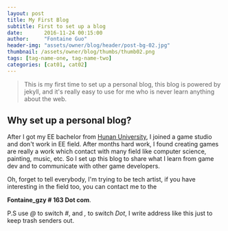 ```yaml
---
layout: post
title: My First Blog
subtitle: First to set up a blog
date:       2016-11-24 00:15:00
author:     "Fontaine Guo"
header-img: "assets/owner/blog/header/post-bg-02.jpg"
thumbnail: /assets/owner/blog/thumbs/thumb02.png
tags: [tag-name-one, tag-name-two]
categories: [cat01, cat02]
---
```


>This is my first time to set up a personal blog, this blog is powered by jekyll, and it's really easy to use for me who is never learn anything about the web.

## Why set up a personal blog?
After I got my EE bachelor from [Hunan University](http://www-en.hnu.edu.cn/), I joined a game studio and don't work in EE field. After months hard work, I found  creating games are really a work which contact with many field like computer science, painting, music, etc. So I set up this blog to share what I learn from game dev and to communicate with other game developers.

Oh, forget to tell everybody, I'm trying to be tech artist, if you have interesting in the field too, you can contact me to the

  **Fontaine_gzy # 163 Dot com**.

P.S use _@_ to switch _#_, and _,_ to switch _Dot_, I write address like this just to keep trash senders out.
